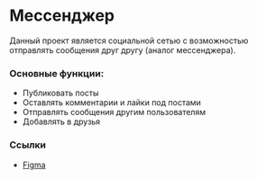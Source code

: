 # Мессенджер

Данный проект является социальной сетью с возможностью отправлять сообщения друг другу (аналог мессенджера).

### Основные функции:

- Публиковать посты
- Оставлять комментарии и лайки под постами
- Отправлять сообщения другим пользователям
- Добавлять в друзья

### Ссылки
- [Figma](https://www.figma.com/file/d7jbrzbYmuctSuaI6ef2dv/%D0%A1%D0%BE%D1%86-%D1%81%D0%B5%D1%82%D0%BE%D1%87%D0%BA%D0%B0-%D0%B4%D0%BB%D1%8F-%D0%B1%D0%B4?type=design&node-id=0-1&mode=design&t=PjXXw47Vfa1Jccht-0](https://www.figma.com/file/d7jbrzbYmuctSuaI6ef2dv/%D0%A1%D0%BE%D1%86-%D1%81%D0%B5%D1%82%D0%BE%D1%87%D0%BA%D0%B0-%D0%B4%D0%BB%D1%8F-%D0%B1%D0%B4?type=design&node-id=0%3A1&mode=design&t=AHUHFjbuhSRp6H1z-1)https://www.figma.com/file/d7jbrzbYmuctSuaI6ef2dv/%D0%A1%D0%BE%D1%86-%D1%81%D0%B5%D1%82%D0%BE%D1%87%D0%BA%D0%B0-%D0%B4%D0%BB%D1%8F-%D0%B1%D0%B4?type=design&node-id=0%3A1&mode=design&t=AHUHFjbuhSRp6H1z-1) 

